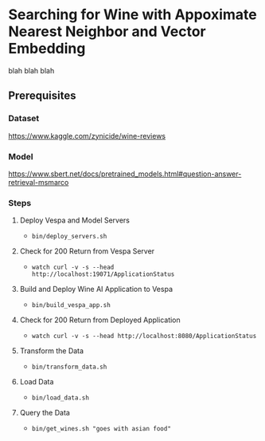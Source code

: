 <!-- Copyright McQueen Media. Licensed under the terms of the Apache 2.0 license. See LICENSE in the project root. -->

# Searching for Wine with Appoximate Nearest Neighbor and Vector Embedding  

blah blah blah

## Prerequisites

### Dataset
https://www.kaggle.com/zynicide/wine-reviews

### Model 
https://www.sbert.net/docs/pretrained_models.html#question-answer-retrieval-msmarco

### Steps

1. Deploy Vespa and Model Servers
	- `bin/deploy_servers.sh`

2. Check for 200 Return from Vespa Server
	- `watch curl -v -s --head http://localhost:19071/ApplicationStatus`

3. Build and Deploy Wine AI Application to Vespa
	- `bin/build_vespa_app.sh` 

4. Check for 200 Return from Deployed Application
	- `watch curl -v -s --head http://localhost:8080/ApplicationStatus`

5. Transform the Data
	- `bin/transform_data.sh`

6. Load Data
	- `bin/load_data.sh`

7. Query the Data 
	- `bin/get_wines.sh "goes with asian food"`


